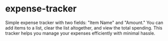 # expense-tracker
Simple expense tracker with two fields: "Item Name" and "Amount." You can add items to a list, clear the list altogether, and view the total spending. This tracker helps you manage your expenses efficiently with minimal hassle.
